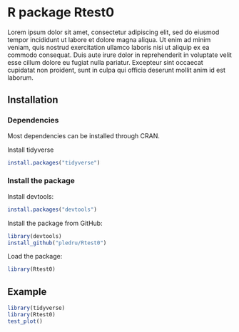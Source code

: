 # R package Rtest0

Lorem ipsum dolor sit amet, consectetur adipiscing elit, sed do eiusmod tempor incididunt ut labore et dolore magna aliqua. Ut enim ad minim veniam, quis nostrud exercitation ullamco laboris nisi ut aliquip ex ea commodo consequat. Duis aute irure dolor in reprehenderit in voluptate velit esse cillum dolore eu fugiat nulla pariatur. Excepteur sint occaecat cupidatat non proident, sunt in culpa qui officia deserunt mollit anim id est laborum.

## Installation

### Dependencies

Most dependencies can be installed through CRAN.

Install tidyverse
```r
install.packages("tidyverse")
```

### Install the package
Install devtools:
```r
install.packages("devtools")
```
Install the package from GitHub:
```r
library(devtools)
install_github("pledru/Rtest0")
```
Load the package:
```r
library(Rtest0)
```

## Example

```r
library(tidyverse)
library(Rtest0)
test_plot()
```
